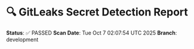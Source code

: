 # 🔍 GitLeaks Secret Detection Report
**Status**: ✅ PASSED
**Scan Date**: Tue Oct  7 02:07:54 UTC 2025
**Branch**: development
